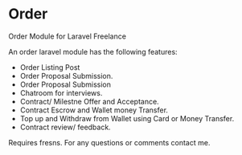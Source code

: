 # Order
Order Module for Laravel Freelance

An order laravel module has the following features:
+ Order Listing Post
+ Order Proposal Submission.
+ Order Proposal Submission
+ Chatroom for interviews.
+ Contract/ Milestne Offer and Acceptance.
+ Contract Escrow and Wallet money Transfer.
+ Top up and Withdraw from Wallet using Card or Money Transfer.
+ Contract review/ feedback.

Requires fresns. For any questions or comments contact me.
